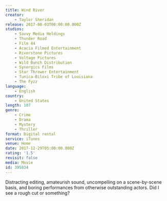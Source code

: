 ```yaml
---
title: Wind River
creator:
    - Taylor Sheridan
release: 2017-08-03T00:00:00.000Z
studios:
    - Savvy Media Holdings
    - Thunder Road
    - Film 44
    - Acacia Filmed Entertainment
    - Riverstone Pictures
    - Voltage Pictures
    - Wild Bunch Distribution
    - Synergics Films
    - Star Thrower Entertainment
    - Tunica-Biloxi Tribe of Louisiana
    - The Fyzz
language:
    - English
country:
    - United States
length: 107
genre:
    - Crime
    - Drama
    - Mystery
    - Thriller
format: Digital rental
service: iTunes
venue: Home
date: 2017-12-29T05:00:00.000Z
rating: '1.5'
revisit: false
media: Movie
id: 395834
---
```


Distracting editing, amateurish sound, uncompelling on a scene-by-scene basis, and boring performances from otherwise outstanding actors. Did I see a rough cut or something?
